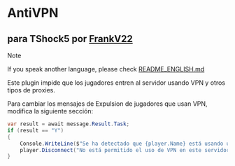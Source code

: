 # AntiVPN
## para TShock5 por [FrankV22](https://github.com/itsFrankV22)

> [!NOTE]  
> If you speak another language, please check [README_ENGLISH.md](https://github.com/itsFrankV22/AntiVPN/blob/main/README.md)

Este plugin impide que los jugadores entren al servidor usando VPN y otros tipos de proxies.

Para cambiar los mensajes de Expulsion de jugadores que usan VPN, modifica la siguiente sección:

```csharp
var result = await message.Result.Task;
if (result == "Y")
{
    Console.WriteLine($"Se ha detectado que {player.Name} está usando un proxy y ha sido expulsado.");
    player.Disconnect("No está permitido el uso de VPN en este servidor.");
}
